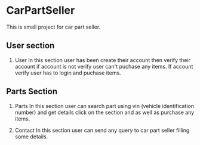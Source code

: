 # CarPartSeller
This is small project for car part seller.

## User section
  1. User
    In this section user has been create their account then verify their account if account is not verify user can't puchase any items.
    If account verify user has to login and puchase items.

## Parts Section 
   1. Parts 
    In this section user can search part using vin (vehicle identification number) and get details click on the section and as well as purchase any items.

    
  2. Contact 
    In this section user can send any query to car part seller filling some details.